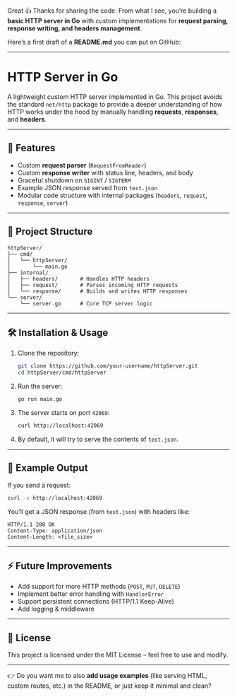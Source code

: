 Great 👍 Thanks for sharing the code. From what I see, you’re building a **basic HTTP server in Go** with custom implementations for **request parsing, response writing, and headers management**.

Here’s a first draft of a **README.md** you can put on GitHub:

---

# HTTP Server in Go

A lightweight custom HTTP server implemented in Go.
This project avoids the standard `net/http` package to provide a deeper understanding of how HTTP works under the hood by manually handling **requests**, **responses**, and **headers**.

---

## 🚀 Features

* Custom **request parser** (`RequestFromReader`)
* Custom **response writer** with status line, headers, and body
* Graceful shutdown on `SIGINT` / `SIGTERM`
* Example JSON response served from `test.json`
* Modular code structure with internal packages (`headers`, `request`, `response`, `server`)

---

## 📂 Project Structure

```
httpServer/
├── cmd/
│   └── httpServer/
│       └── main.go
├── internal/
│   ├── headers/       # Handles HTTP headers
│   ├── request/       # Parses incoming HTTP requests
│   └── response/      # Builds and writes HTTP responses
└── server/
    └── server.go      # Core TCP server logic
```

---

## 🛠️ Installation & Usage

1. Clone the repository:

   ```bash
   git clone https://github.com/your-username/httpServer.git
   cd httpServer/cmd/httpServer
   ```

2. Run the server:

   ```bash
   go run main.go
   ```

3. The server starts on port `42069`:

   ```bash
   curl http://localhost:42069
   ```

4. By default, it will try to serve the contents of `test.json`.

---

## 📝 Example Output

If you send a request:

```bash
curl -v http://localhost:42069
```

You’ll get a JSON response (from `test.json`) with headers like:

```
HTTP/1.1 200 OK
Content-Type: application/json
Content-Length: <file_size>
```

---

## ⚡ Future Improvements

* Add support for more HTTP methods (`POST`, `PUT`, `DELETE`)
* Implement better error handling with `HandlerError`
* Support persistent connections (HTTP/1.1 Keep-Alive)
* Add logging & middleware

---

## 📜 License

This project is licensed under the MIT License – feel free to use and modify.

---

👉 Do you want me to also **add usage examples** (like serving HTML, custom routes, etc.) in the README, or just keep it minimal and clean?

